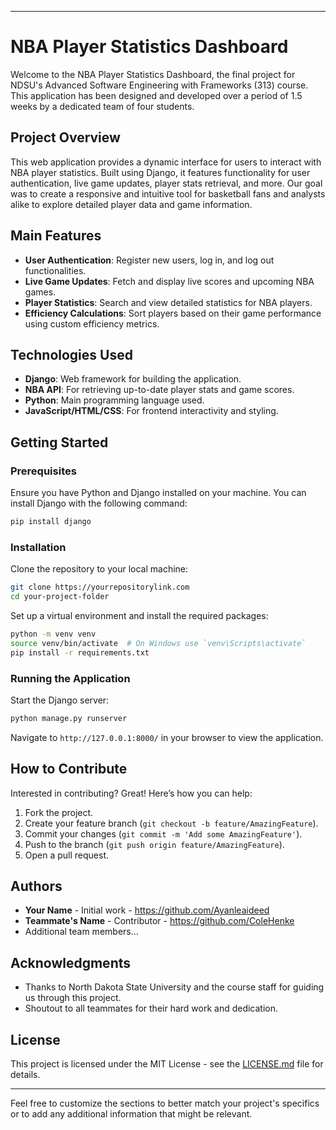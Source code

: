 
---

# NBA Player Statistics Dashboard

Welcome to the NBA Player Statistics Dashboard, the final project for NDSU's Advanced Software Engineering with Frameworks (313) course. This application has been designed and developed over a period of 1.5 weeks by a dedicated team of four students.

## Project Overview

This web application provides a dynamic interface for users to interact with NBA player statistics. Built using Django, it features functionality for user authentication, live game updates, player stats retrieval, and more. Our goal was to create a responsive and intuitive tool for basketball fans and analysts alike to explore detailed player data and game information.

## Main Features

- **User Authentication**: Register new users, log in, and log out functionalities.
- **Live Game Updates**: Fetch and display live scores and upcoming NBA games.
- **Player Statistics**: Search and view detailed statistics for NBA players.
- **Efficiency Calculations**: Sort players based on their game performance using custom efficiency metrics.

## Technologies Used

- **Django**: Web framework for building the application.
- **NBA API**: For retrieving up-to-date player stats and game scores.
- **Python**: Main programming language used.
- **JavaScript/HTML/CSS**: For frontend interactivity and styling.

## Getting Started

### Prerequisites

Ensure you have Python and Django installed on your machine. You can install Django with the following command:

```bash
pip install django
```

### Installation

Clone the repository to your local machine:

```bash
git clone https://yourrepositorylink.com
cd your-project-folder
```

Set up a virtual environment and install the required packages:

```bash
python -m venv venv
source venv/bin/activate  # On Windows use `venv\Scripts\activate`
pip install -r requirements.txt
```

### Running the Application

Start the Django server:

```bash
python manage.py runserver
```

Navigate to `http://127.0.0.1:8000/` in your browser to view the application.

## How to Contribute

Interested in contributing? Great! Here’s how you can help:

1. Fork the project.
2. Create your feature branch (`git checkout -b feature/AmazingFeature`).
3. Commit your changes (`git commit -m 'Add some AmazingFeature'`).
4. Push to the branch (`git push origin feature/AmazingFeature`).
5. Open a pull request.

## Authors

- **Your Name** - Initial work - https://github.com/Ayanleaideed
- **Teammate's Name** - Contributor - https://github.com/ColeHenke
- Additional team members...

## Acknowledgments

- Thanks to North Dakota State University and the course staff for guiding us through this project.
- Shoutout to all teammates for their hard work and dedication.

## License

This project is licensed under the MIT License - see the [LICENSE.md](LICENSE.md) file for details.

---

Feel free to customize the sections to better match your project's specifics or to add any additional information that might be relevant.
